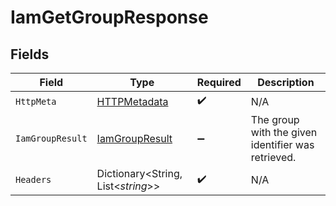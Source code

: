 # IamGetGroupResponse


## Fields

| Field                                                       | Type                                                        | Required                                                    | Description                                                 |
| ----------------------------------------------------------- | ----------------------------------------------------------- | ----------------------------------------------------------- | ----------------------------------------------------------- |
| `HttpMeta`                                                  | [HTTPMetadata](../../Models/Components/HTTPMetadata.md)     | :heavy_check_mark:                                          | N/A                                                         |
| `IamGroupResult`                                            | [IamGroupResult](../../Models/Components/IamGroupResult.md) | :heavy_minus_sign:                                          | The group with the given identifier was retrieved.          |
| `Headers`                                                   | Dictionary<String, List<*string*>>                          | :heavy_check_mark:                                          | N/A                                                         |